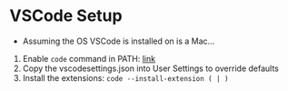 # VSCode Setup

- Assuming the OS VSCode is installed on is a Mac...

1. Enable `code` command in PATH: [link](https://code.visualstudio.com/docs/setup/mac)
2. Copy the vscodesettings.json into User Settings to override defaults
3. Install the extensions: `code --install-extension ( | )`
